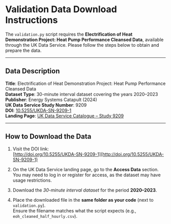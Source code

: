 # Validation Data Download Instructions

The `validation.py` script requires the **Electrification of Heat Demonstration Project: Heat Pump Performance Cleansed Data**, available through the UK Data Service. Please follow the steps below to obtain and prepare the data.

---

##  Data Description

**Title**: Electrification of Heat Demonstration Project: Heat Pump Performance Cleansed Data  
**Dataset Type**: 30-minute interval dataset covering the years 2020–2023  
**Publisher**: Energy Systems Catapult (2024)  
**UK Data Service Study Number**: 9209  
**DOI**: [10.5255/UKDA-SN-9209-1](http://doi.org/10.5255/UKDA-SN-9209-1)  
**Landing Page**: [UK Data Service Catalogue – Study 9209](https://beta.ukdataservice.ac.uk/datacatalogue/studies/study?id=9209#!/access-data)

---

##  How to Download the Data

1. Visit the DOI link:  
   [http://doi.org/10.5255/UKDA-SN-9209-1](http://doi.org/10.5255/UKDA-SN-9209-1)

2. On the UK Data Service landing page, go to the **Access Data** section.  
   You may need to log in or register for access, as the dataset may have usage restrictions.

3. Download the *30-minute interval dataset* for the period **2020–2023**.

4. Place the downloaded file in the **same folder as your code** (next to `validation.py`).  
   Ensure the filename matches what the script expects (e.g., `eoh_cleaned_half_hourly.csv`).

